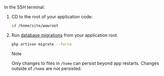 In the SSH terminal:
1. CD to the root of your application code:

    ```bash
    cd /home/site/wwwroot
    ```

1. Run [database migrations](https://laravel.com/docs/8.x/migrations) from your application root.

    ```bash
    php artisan migrate --force
    ```

    > [!NOTE]  
    > Only changes to files in `/home` can persist beyond app restarts. Changes outside of `/home` are not persisted.
